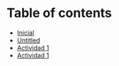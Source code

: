 # Table of contents

* [Inicial](README.md)
* [Untitled](untitled-2.md)
* [Actividad 1](actividad-1.md)
* [Actividad 1](actividad-1-1.md)

